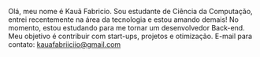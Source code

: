 Olá, meu nome é Kauã Fabricio.
Sou estudante de Ciência da Computação, entrei recentemente na área da tecnologia e estou amando demais!
No momento, estou estudando para me tornar um desenvolvedor Back-end. Meu objetivo é contribuir com start-ups, projetos e otimização.
E-mail para contato: kauafabriiciio@gmail.com
